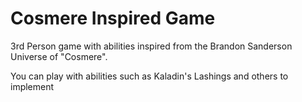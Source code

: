 # Cosmere Inspired Game

3rd Person game with abilities inspired from the Brandon Sanderson Universe of "Cosmere".

You can play with abilities such as Kaladin's Lashings and others to implement

 

